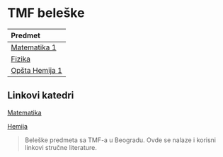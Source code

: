 # TMF beleške

| Predmet     |                
| :---        | 
| [Matematika 1](https://swagineering.github.io/matematika/matematika1) |
| [Fizika](https://swagineering.github.io/fizika/fizika) |            
| [Opšta Hemija 1](https://swagineering.github.io/hemija/opstahemija) |

## Linkovi katedri

[Matematika](http://matematika.tmf.bg.ac.rs)

[Hemija](http://opstahemija.tmf.bg.ac.rs)


> Beleške predmeta sa TMF-a u Beogradu.
Ovde se nalaze i korisni linkovi stručne literature.
